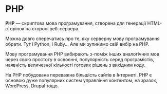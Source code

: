 # PHP

**PHP** — скриптова мова програмування, створена для генерації HTML-сторінок на стороні веб-сервера.

Можна довго сперечатись про те, яку серверну мову програмування обрати. Тут і Python, і Ruby... Але ми зупинимо свій вибір на PHP.

Мову програмування PHP вибирають з-поміж інших аналогічних мов через свою простоту в освоєнні, популярність серед програмістів, наявність величезної кількості готових рішень з вихідним коду.

На РНР побудована переважна більшість сайтів в Інтернеті. РНР є основою дуже популярних систем управління контентом, на зразок, WordPress, Drupal тощо.


